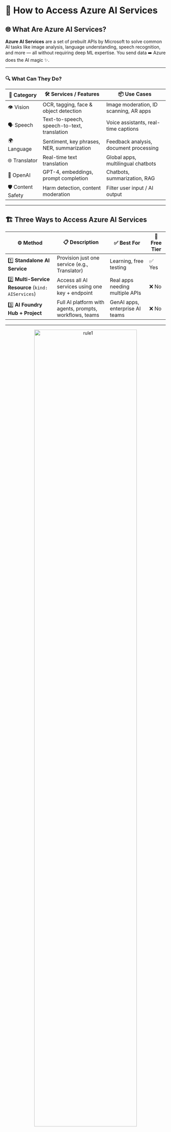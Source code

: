 # 🧠 How to Access Azure AI Services

## 🌐 What Are Azure AI Services?

**Azure AI Services** are a set of prebuilt APIs by Microsoft to solve common AI tasks like image analysis, language understanding, speech recognition, and more — all without requiring deep ML expertise. You send data ➡️ Azure does the AI magic ✨.

---

### 🔍 What Can They Do?

| 🧠 Category       | 🛠️ Services / Features                      | 📦 Use Cases                           |
| ----------------- | ------------------------------------------- | -------------------------------------- |
| 👁️ Vision         | OCR, tagging, face & object detection       | Image moderation, ID scanning, AR apps |
| 🗣️ Speech         | Text-to-speech, speech-to-text, translation | Voice assistants, real-time captions   |
| 🌍 Language       | Sentiment, key phrases, NER, summarization  | Feedback analysis, document processing |
| 🌐 Translator     | Real-time text translation                  | Global apps, multilingual chatbots     |
| 🤖 OpenAI         | GPT-4, embeddings, prompt completion        | Chatbots, summarization, RAG           |
| 🛡️ Content Safety | Harm detection, content moderation          | Filter user input / AI output          |

---

## 🏗️ Three Ways to Access Azure AI Services

| ⚙️ Method                                          | 📋 Description                                          | ✅ Best For                     | 💸 Free Tier |
| -------------------------------------------------- | ------------------------------------------------------- | ------------------------------- | ------------ |
| 1️⃣ **Standalone AI Service**                       | Provision just one service (e.g., Translator)           | Learning, free testing          | ✅ Yes       |
| 2️⃣ **Multi-Service Resource** (`kind: AIServices`) | Access all AI services using one key + endpoint         | Real apps needing multiple APIs | ❌ No        |
| 3️⃣ **AI Foundry Hub + Project**                    | Full AI platform with agents, prompts, workflows, teams | GenAI apps, enterprise AI teams | ❌ No        |

---

<div style="text-align: center;">
    <img src="images/rule1.png" alt="rule1" style="border-radius: 10px; width: 80%;">
    <img src="images/rule2.png" alt="rule2" style="border-radius: 10px; width: 80%;">
</div>

## 1️⃣ Standalone Azure AI Resource

### 🎯 Ideal For:

- Beginners exploring **one service at a time**
- **Free tier usage** (F0 pricing available)
- Testing without complex auth

---

### ☁️ Portal Setup

1. Go to [Azure Portal](https://portal.azure.com)
2. **Create a resource** ➡️ Search for services like:

   - `Computer Vision`
   - `Translator`
   - `Text Analytics`
   - `Speech`

3. Fill the form:

   - 📛 Name: `my-ai-demo`
   - 🌍 Region: `East US`
   - 💰 Pricing: Select **F0** (if available)

4. ✅ Create and copy your:

   - 🔑 **Key1**
   - 🌐 **Endpoint**

---

### 🖥️ CLI Setup

```bash
az group create --name my-rg --location eastus

az cognitiveservices account create \
  --name myStandaloneAI \
  --resource-group my-rg \
  --kind TextAnalytics \  # Or Translator, Speech, etc.
  --sku F0 \
  --location eastus
```

---

### 💻 Sample Code (Text Analytics)

```python
from azure.core.credentials import AzureKeyCredential
from azure.ai.textanalytics import TextAnalyticsClient

client = TextAnalyticsClient(
    endpoint="https://myStandaloneAI.cognitiveservices.azure.com/",
    credential=AzureKeyCredential("<your-key>")
)

docs = ["Azure is awesome!", "Cognitive Services make life easier."]
result = client.analyze_sentiment(docs)

for doc in result:
    print(f"Sentiment: {doc.sentiment}")
```

---

## 2️⃣ Azure AI Multi-Service Resource (`AIServices`)

### 🎯 Ideal For:

- Real-world apps using **multiple AI services**
- **One endpoint + key** to rule them all
- Unified billing & resource management

---

### ☁️ Portal Setup

1. In [Azure Portal](https://portal.azure.com)
2. Click **Create a resource** → Search: `Azure AI Services`
3. Select `Azure AI Services (kind: AIServices)`
4. Fill the form:

   - 📛 Name: `my-multi-ai`
   - 📍 Region: `East US`
   - 💳 SKU: `S0`

5. ✅ Copy:

   - 🌐 Endpoint
   - 🔑 Key1

---

### 🖥️ CLI Setup

```bash
az group create --name my-ai-rg --location eastus

az cognitiveservices account create \
  --name myAIServicesRes \
  --resource-group my-ai-rg \
  --kind AIServices \
  --sku S0 \
  --location eastus
```

---

### 💻 Sample Code (Speech SDK)

```python
import azure.cognitiveservices.speech as speechsdk

speech_config = speechsdk.SpeechConfig(
    subscription="<your-key>",
    region="eastus"
)

synthesizer = speechsdk.SpeechSynthesizer(speech_config=speech_config)
synthesizer.speak_text_async("Hello from Azure AI Services!")
```

> ✅ Use the same credentials for other services like Vision, Translator, OpenAI, and more!

---

## 3️⃣ Azure AI Foundry (Hub + Project)

### 🎯 Ideal For:

- Full **GenAI development** experience
- Agent-based apps, **Prompt Flow**, and **secure deployments**
- Teams collaborating on workflows and AI prompts

---

### ☁️ Portal Setup → [https://ai.azure.com](https://ai.azure.com)

1. 🧱 Create a **Hub**

   - Name: `my-hub`
   - Region: `East US`

2. 🔧 Create a **Project**

   - Name: `my-ai-project`
   - Select Hub
   - Enable AI services ✅

---

🎁 What You Get:

- A **multi-service AI resource** (auto-created)
- **Prompt Flow**, Agent Service, environments
- Built-in key management and tracing tools
- Pre-wired resource access in portal and SDK

---

### 🧠 Example Usage with SDK

```python
from azure.identity import DefaultAzureCredential
from azure.ai.foundry import FoundryClient
from azure.ai.textanalytics import TextAnalyticsClient
from azure.core.credentials import AzureKeyCredential

foundry = FoundryClient(
    project_name="my-ai-project",
    credential=DefaultAzureCredential()
)

# Fetch service resource
text_service = foundry.get_ai_service("textanalytics")

# Use service as normal
client = TextAnalyticsClient(
    text_service.endpoint,
    AzureKeyCredential(text_service.key)
)

result = client.analyze_sentiment(["This is amazing!"])
for doc in result:
    print(doc.sentiment)
```

---

## 🔐 Authentication Options

| 🔒 Auth Type           | 📘 Description                                        | ✅ Best For                |
| ---------------------- | ----------------------------------------------------- | -------------------------- |
| 🔑 **Key-based**       | Copy/paste API key                                    | Testing, simplicity        |
| 🪪 **Entra ID (AAD)**   | Secure auth using Azure AD tokens                     | Enterprise-grade security  |
| 🛡 **Managed Identity** | Auto-auth for apps inside Azure (VMs, Web Apps, etc.) | Secure prod deployments    |
| 🔐 **Key Vault**       | Safely store keys and secrets                         | Highly recommended always! |

---

## 🧾 Summary Cheat Sheet

| 🎯 Goal                                       | ✅ Use This                           |
| --------------------------------------------- | ------------------------------------- |
| Test a single service with free quota         | Standalone AI Resource (F0 tier)      |
| Use multiple services together                | Multi-Service Resource (`AIServices`) |
| Build full GenAI apps (prompts, agents, logs) | Foundry Project + Hub                 |
| Quick API usage                               | Key-based auth                        |
| Secure deployment with Azure-hosted apps      | Managed Identity or Entra ID          |
